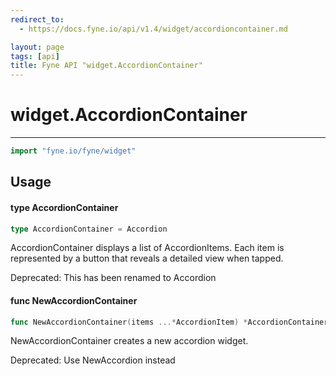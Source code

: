 ```yaml
---
redirect_to:
  - https://docs.fyne.io/api/v1.4/widget/accordioncontainer.md

layout: page
tags: [api]
title: Fyne API "widget.AccordionContainer"
---
```



# widget.AccordionContainer
---
```go
import "fyne.io/fyne/widget"
```

## Usage

#### type AccordionContainer

```go
type AccordionContainer = Accordion
```

AccordionContainer displays a list of AccordionItems. Each item is represented by a button that reveals a detailed view when tapped.


<div class="deprecated">
Deprecated: This has been renamed to Accordion</div>

#### func  NewAccordionContainer

```go
func NewAccordionContainer(items ...*AccordionItem) *AccordionContainer
```
NewAccordionContainer creates a new accordion widget.


<div class="deprecated">
Deprecated: Use NewAccordion instead</div>
